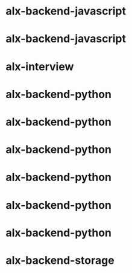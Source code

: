 # alx-backend-javascript
# alx-backend-javascript
# alx-interview
# alx-backend-python
# alx-backend-python
# alx-backend-python
# alx-backend-python
# alx-backend-python
# alx-backend-python
# alx-backend-storage
